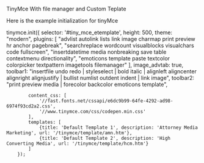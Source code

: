 TinyMce With file manager and Custom Teplate


Here is the example initialization for tinyMce

tinymce.init({
            selector: '#tiny_mce_etemplate',
            height: 500,
            theme: "modern",
            plugins: [
                "advlist autolink lists link image charmap print preview hr anchor pagebreak",
                "searchreplace wordcount visualblocks visualchars code fullscreen",
                "insertdatetime media nonbreaking save table contextmenu directionality",
                "emoticons template paste textcolor colorpicker textpattern imagetools filemanager"
            ],
            image_advtab: true,
            toolbar1: "insertfile undo redo | styleselect | bold italic | alignleft aligncenter alignright alignjustify | bullist numlist outdent indent | link image",
            toolbar2: "print preview media | forecolor backcolor emoticons template",
            
            content_css: [
                '//fast.fonts.net/cssapi/e6dc9b99-64fe-4292-ad98-6974f93cd2a2.css',
                '//www.tinymce.com/css/codepen.min.css'
            ],
            templates: [
                {title: 'Default Template 1', description: 'Attorney Media Marketing', url: '/tinymce/template/amn.htm'},
                {title: 'Default Template 2', description: 'High Converting Media', url: '/tinymce/template/hcm.htm'}
            ]
        });
